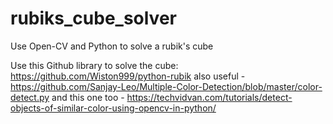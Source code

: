 # rubiks_cube_solver

Use Open-CV and Python to solve a rubik's cube

Use this Github library to solve the cube:
https://github.com/Wiston999/python-rubik
also useful - https://github.com/Sanjay-Leo/Multiple-Color-Detection/blob/master/color-detect.py
and this one too - https://techvidvan.com/tutorials/detect-objects-of-similar-color-using-opencv-in-python/

